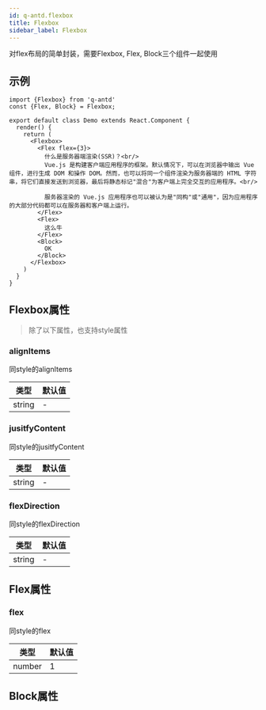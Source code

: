 ```yaml
---
id: q-antd.flexbox
title: Flexbox
sidebar_label: Flexbox
---
```


对flex布局的简单封装，需要Flexbox, Flex, Block三个组件一起使用

## 示例

```JS
import {Flexbox} from 'q-antd'
const {Flex, Block} = Flexbox;

export default class Demo extends React.Component {
  render() {
    return (
      <Flexbox>
        <Flex flex={3}>
          什么是服务器端渲染(SSR)？<br/>
          Vue.js 是构建客户端应用程序的框架。默认情况下，可以在浏览器中输出 Vue 组件，进行生成 DOM 和操作 DOM。然而，也可以将同一个组件渲染为服务器端的 HTML 字符串，将它们直接发送到浏览器，最后将静态标记"混合"为客户端上完全交互的应用程序。<br/>

          服务器渲染的 Vue.js 应用程序也可以被认为是"同构"或"通用"，因为应用程序的大部分代码都可以在服务器和客户端上运行。
        </Flex>
        <Flex>
          这么牛
        </Flex>
        <Block>
          OK
        </Block>
      </Flexbox>
    )
  }
}
```

## Flexbox属性

> 除了以下属性，也支持style属性

### alignItems
同style的alignItems

类型 | 默认值
---|---
string| -

### jusitfyContent
同style的jusitfyContent

类型 | 默认值
---|---
string| -

### flexDirection
同style的flexDirection

类型 | 默认值
---|---
string| -

## Flex属性

### flex
同style的flex

类型 | 默认值
---|---
number| 1

## Block属性